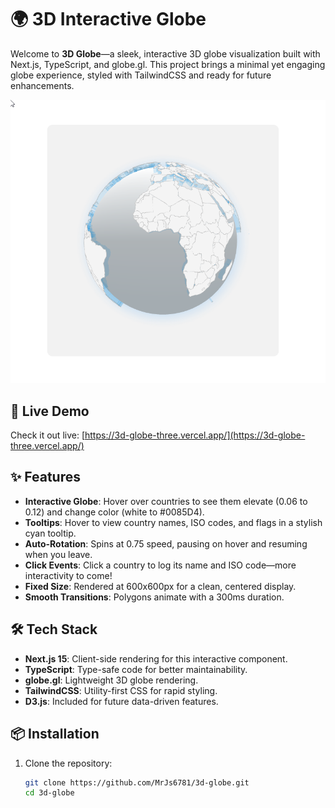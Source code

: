 # 🌍 3D Interactive Globe

Welcome to **3D Globe**—a sleek, interactive 3D globe visualization built with Next.js, TypeScript, and globe.gl. This project brings a minimal yet engaging globe experience, styled with TailwindCSS and ready for future enhancements.

![3D Globe Preview](https://raw.githubusercontent.com/MrJs6781/3d-globe/refs/heads/master/screenshots/globe-preview.png)

## 🚀 Live Demo

Check it out live: [https://3d-globe-three.vercel.app/](https://3d-globe-three.vercel.app/)

## ✨ Features

- **Interactive Globe**: Hover over countries to see them elevate (0.06 to 0.12) and change color (white to #0085D4).
- **Tooltips**: Hover to view country names, ISO codes, and flags in a stylish cyan tooltip.
- **Auto-Rotation**: Spins at 0.75 speed, pausing on hover and resuming when you leave.
- **Click Events**: Click a country to log its name and ISO code—more interactivity to come!
- **Fixed Size**: Rendered at 600x600px for a clean, centered display.
- **Smooth Transitions**: Polygons animate with a 300ms duration.

## 🛠 Tech Stack

- **Next.js 15**: Client-side rendering for this interactive component.
- **TypeScript**: Type-safe code for better maintainability.
- **globe.gl**: Lightweight 3D globe rendering.
- **TailwindCSS**: Utility-first CSS for rapid styling.
- **D3.js**: Included for future data-driven features.

## 📦 Installation

1. Clone the repository:
   ```bash
   git clone https://github.com/MrJs6781/3d-globe.git
   cd 3d-globe
   ```
